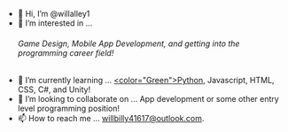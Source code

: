 - 👋 Hi, I’m @willalley1
- 👀 I’m interested in ... <b><h6>Game Design, Mobile App Development, and getting into the programming career field!</h5></b>
- 🌱 I’m currently learning ... <u><color="Green">Python</color></u>, Javascript, HTML, CSS, C#, and Unity!
- 💞️ I’m looking to collaborate on ... App development or some other entry level programming position!
- 📫 How to reach me ... willbilly41617@outlook.com.

<!---
willalley1/willalley1 is a ✨ special ✨ repository because its `README.md` (this file) appears on your GitHub profile.
You can click the Preview link to take a look at your changes.
--->
